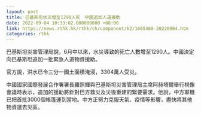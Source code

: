 ```yaml
---
layout: post
title: 巴基斯坦水災增至1290人死　中國追加人道援助
date: 2022-09-04 10:33:02.000000000 +08:00
link: https://news.rthk.hk/rthk/ch/component/k2/1665469-20220904.htm
categories: rthk
---
```


巴基斯坦災害管理局說，6月中以來，水災導致的死亡人數增至1290人。中國決定向巴基斯坦追加一批緊急人道物資援助。

官方說，洪水已令三分一國土面積淹浸，3304萬人受災。

中國國家國際發展合作署署長羅照輝與巴基斯坦災害管理局主席阿赫塔爾舉行視像會議時表示，追加的援助將針對巴方救災及災後重建的緊要需求。他說，中方軍機已把首批3000個帳篷運到當地。中方正努力克服天氣、疫情等影響，盡快將其他物資運去災區。

